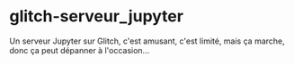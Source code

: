 # glitch-serveur_jupyter
Un serveur Jupyter sur Glitch, c'est amusant, c'est limité, mais ça marche, donc ça peut dépanner à l'occasion...
